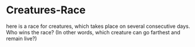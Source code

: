 # Creatures-Race
here is a race for creatures, which takes place on several consecutive days. Who wins the race? (In other words, which creature can go farthest and remain live?)
